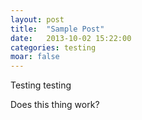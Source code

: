 ```yaml
---
layout: post
title:  "Sample Post"
date:   2013-10-02 15:22:00
categories: testing
moar: false
---
```


Testing testing

Does this thing work?
